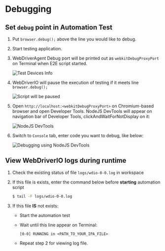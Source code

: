 # Debugging

## Set `debug` point in Automation Test  

1. Put `browser.debug();` above the line you would like to debug.
2. Start testing application.
3. WebDriverAgent Debug port will be printed out as `webkitDebugProxyPort` on Terminal when E2E script started.

    ![Test Devices Info](https://i.imgur.com/ty7CkE6.png)
4. WebDriverIO will pause the execution of testing if it meets line `browser.debug();`

    ![Script will be paused](https://i.imgur.com/Pa9yXpO.png)

5. Open `http://localhost:<webkitDebugProxyPort>` on Chromium-based browser and open Developer Tools. NodeJS DevTools  will appear on navigation bar of Developer Tools, clickAndWaitForNotDisplay on it:

    ![NodeJS DevTools](https://i.imgur.com/ALCaaxx.png)

6. Switch to `Console` tab, enter code you want to debug, like below:

    ![Debugging using NodeJS DevTools](https://i.imgur.com/GO8SEKz.png)

## View WebDriverIO logs during runtime

1. Check the existing status of file `logs/wdio-0-0.log` in workspace
2. If this file is exists, enter the command below before **starting** automation script

    ```bash
    $ tail -F logs/wdio-0-0.log
    ``` 
    
3. If this file **IS** not exists:
    - Start the automation test
    - Wait until this line appear on Terminal: 
    
        ```[0-0] RUNNING in <PATH_TO_YOUR_IPA_FILE>```
        
    - Repeat step 2 for viewing log file.

